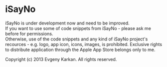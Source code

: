 iSayNo
======

iSayNo is under development now and need to be improved.  
If you want to use some of code snippets from iSayNo - please ask me before for permissions.  
Otherwise, use of the code snippets and any kind of iSayNo project's recources - e.g. logo, app icon, icons, images, is prohibited. Exclusive rights to distribute application through the Apple App Store belongs only to me.

Copyright (c) 2013 Evgeny Karkan. All rights reserved.
